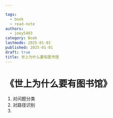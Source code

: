 ```yaml
---

tags:
  - book
  - read-note
authors:
  - joey5403
category: Book
lastmode: 2025-01-01
published: 2025-01-01
draft: true
title: 世上为什么要有图书馆
---
```


# 《世上为什么要有图书馆》


1. 对问题分类
2. 对路径识别
3. 